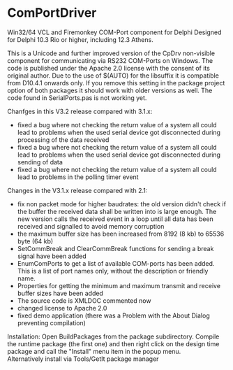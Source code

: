 # ComPortDriver
Win32/64 VCL and Firemonkey COM-Port component for Delphi
Designed for Delphi 10.3 Rio or higher, including 12.3 Athens.

This is a Unicode and further improved version of the CpDrv non-visible component for communicating via 
RS232 COM-Ports on Windows. The code is published under the Apache 2.0 license with the consent of its 
original author. Due to the use of $(AUTO) for the libsuffix it is compatible from D10.4.1 onwards only.
If you remove this setting in the package project option of both packages it should work with older 
versions as well. The code found in SerialPorts.pas is not working yet.

Chanfges in this V3.2 release compared with 3.1.x:

* fixed a bug where not checking the return value of a system all could lead to problems when the
  used serial device got disconnected during processing of the data received 
* fixed a bug where not checking the return value of a system all could lead to problems when the
  used serial device got disconnected during sending of data 
* fixed a bug where not checking the return value of a system all could lead to problems in the 
  polling timer event

Changes in the V3.1.x release compared with 2.1:

* fix non packet mode for higher baudrates: the old version didn't check if the buffer the received data 
  shall be written into is large enough. The new version calls the received event in a loop until all data
  has been received and signalled to avoid memory corruption
* the maximum buffer size has been increased from 8192 (8 kb) to 65536 byte (64 kb)
* SetCommBreak and ClearCommBreak functions for sending a break signal have been added
* EnumComPorts to get a list of available COM-ports has been added. This is a list of port names only, 
  without the description or friendly name.
* Properties for getting the minimum and maximum transmit and receive buffer sizes have been added
* The source code is XMLDOC commented now
* changed license to Apache 2.0
* fixed demo application (there was a Problem with the About Dialog preventing compilation)

Installation:
Open BuildPackages from the package subdirectory. Compile the runtime package (the first one)
and then right click on the design time package and call the "Install" menu item in the popup menu.  
Alternatively install via Tools/GetIt package manager
